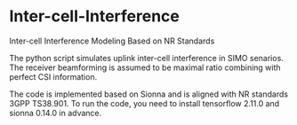 # Inter-cell-Interference
Inter-cell Interference Modeling Based on NR Standards

The python script simulates uplink inter-cell interference in SIMO senarios. The receiver beamforming is assumed to be maximal ratio combining with perfect CSI information.

The code is implemented based on Sionna and is aligned with NR standards 3GPP TS38.901. To run the code, you need to install tensorflow 2.11.0 and sionna 0.14.0 in advance.

